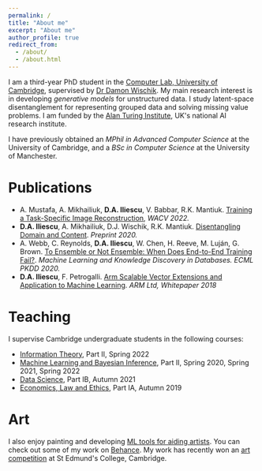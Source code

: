 ```yaml
---
permalink: /
title: "About me"
excerpt: "About me"
author_profile: true
redirect_from: 
  - /about/
  - /about.html
---
```

I am a third-year PhD student in the [Computer Lab, University of Cambridge](https://www.cst.cam.ac.uk), supervised by [Dr Damon Wischik](https://www.cl.cam.ac.uk/~djw1005/). My main research interest is in developing *generative models* for unstructured data. I study latent-space disentanglement for representing grouped data and solving missing value problems. I am funded by the [Alan Turing Institute](https://www.turing.ac.uk), UK's national AI research institute.

I have previously obtained an *MPhil in Advanced Computer Science* at the University of Cambridge, and a *BSc in Computer Science* at the University of Manchester.

Publications
======
- A. Mustafa, A. Mikhailiuk, **D.A. Iliescu**, V. Babbar, R.K. Mantiuk. [Training a Task-Specific Image Reconstruction](https://arxiv.org/abs/2103.14616v2), *WACV 2022.*
- **D.A. Iliescu**, A. Mikhailiuk, D.J. Wischik, R.K. Mantiuk. [Disentangling Domain and Content](https://www.cl.cam.ac.uk/~dai24/disentangling_domain_content.pdf). *Preprint 2020.*
- A. Webb, C. Reynolds, **D.A. Iliescu**, W. Chen, H. Reeve, M. Luján, G. Brown. [To Ensemble or Not Ensemble: When Does End-to-End Training Fail?](https://doi.org/10.1007/978-3-030-67664-3_7). *Machine Learning and Knowledge Discovery in Databases. ECML PKDD 2020.*
- **D.A. Iliescu**, F. Petrogalli. [Arm Scalable Vector Extensions and Application to Machine Learning](https://developer.arm.com/solutions/hpc/resources/hpc-white-papers/arm-scalable-vector-extensions-and-application-to-machine-learning). *ARM Ltd, Whitepaper 2018*

Teaching
======
I supervise Cambridge undergraduate students in the following courses:
- [Information Theory](https://www.cl.cam.ac.uk/teaching/2122/InfoTheory/), Part II, Spring 2022
- [Machine Learning and Bayesian Inference](https://www.cl.cam.ac.uk/teaching/2021/MLBayInfer/), Part II, Spring 2020, Spring 2021, Spring 2022
- [Data Science](https://www.cl.cam.ac.uk/teaching/2021/DataSci/), Part IB, Autumn 2021
- [Economics, Law and Ethics](https://www.cl.cam.ac.uk/teaching/2021/EconLaw/), Part IA, Autumn 2019

Art
======
I also enjoy painting and developing [ML tools for aiding artists](https://github.com/Dan-Andrei-Iliescu/ai-painting). You can check out some of my work on [Behance](https://www.behance.net/danandreiiliescu). My work has recently won an [art competition](https://www.st-edmunds-cr.com/post/st-edmund-s-cr-art-contest-christmas-card) at St Edmund's College, Cambridge.